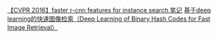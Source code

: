 [【CVPR 2016】faster r-cnn features for instance search 笔记](http://blog.csdn.net/dengbingfeng/article/details/51453851)
[ 基于deep learning的快速图像检索（Deep Learning of Binary Hash Codes for Fast Image Retrieval）](http://blog.csdn.net/u013087984/article/details/52023671)


